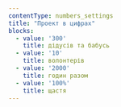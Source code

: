 ```yaml
---
contentType: numbers_settings
title: "Проект в цифрах"
blocks:
  - value: '300'
    title: дідусів та бабусь
  - value: '10'
    title: волонтерів
  - value: '2000'
    title: годин разом
  - value: '100%'
    title: щастя
---
```


